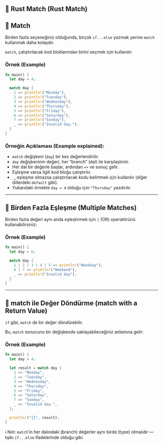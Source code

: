 ## 🎯 Rust Match (Rust Match)

## 📌 Match

Birden fazla seçeneğiniz olduğunda, birçok `if...else` yazmak yerine `match` kullanmak daha kolaydır.

`match`, çalıştırılacak kod bloklarından birini seçmek için kullanılır:

### Örnek (Example)

```rust
fn main() {
  let day = 4;

  match day {
    1 => println!("Monday"),
    2 => println!("Tuesday"),
    3 => println!("Wednesday"),
    4 => println!("Thursday"),
    5 => println!("Friday"),
    6 => println!("Saturday"),
    7 => println!("Sunday"),
    _ => println!("Invalid day."),
  }
}
```

### Örneğin Açıklaması (Example explained):

* `match` değişkeni (`day`) bir kez değerlendirilir.
* `day` değişkeninin değeri, her “branch” (dal) ile karşılaştırılır.
* Her dal bir değerle başlar, ardından `=>` ve sonuç gelir.
* Eşleşme varsa ilgili kod bloğu çalıştırılır.
* `_`, eşleşme olmazsa çalıştırılacak kodu belirtmek için kullanılır (diğer dillerdeki `default` gibi).
* Yukarıdaki örnekte `day = 4` olduğu için `"Thursday"` yazdırılır.

---

## 🔗 Birden Fazla Eşleşme (Multiple Matches)

Birden fazla değeri aynı anda eşleştirmek için `|` (OR) operatörünü kullanabilirsiniz:

### Örnek (Example)

```rust
fn main() {
  let day = 6;

  match day {
    1 | 2 | 3 | 4 | 5 => println!("Weekday"),
    6 | 7 => println!("Weekend"),
    _ => println!("Invalid day"),
  }
}
```

---

## 🔄 match ile Değer Döndürme (match with a Return Value)

`if` gibi, `match` de bir değer döndürebilir.

Bu, `match` sonucunu bir değişkende saklayabileceğiniz anlamına gelir:

### Örnek (Example)

```rust
fn main() {
  let day = 4;

  let result = match day {
    1 => "Monday",
    2 => "Tuesday",
    3 => "Wednesday",
    4 => "Thursday",
    5 => "Friday",
    6 => "Saturday",
    7 => "Sunday",
    _ => "Invalid day.",
  };

  println!("{}", result);
}
```

ℹ️ Not: `match`’in her dalındaki (branch) değerler aynı türde (type) olmalıdır — tıpkı `if...else` ifadelerinde olduğu gibi.
